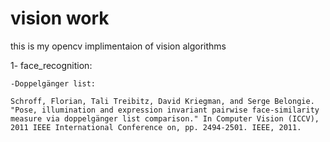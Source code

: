 vision work
===========

this is my opencv implimentaion of vision algorithms

1- face_recognition:

	-Doppelgänger list:

	Schroff, Florian, Tali Treibitz, David Kriegman, and Serge Belongie. "Pose, illumination and expression invariant pairwise face-similarity measure via doppelgänger list comparison." In Computer Vision (ICCV), 2011 IEEE International Conference on, pp. 2494-2501. IEEE, 2011.


